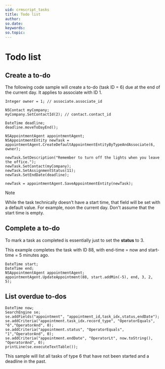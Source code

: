 ```yaml
---
uid: crmscript_tasks
title: Todo list
author:
so.date:
keywords:
so.topic:
---
```


# Todo list

## Create a to-do

The following code sample will create a to-do (task ID = 6) due at the end of the current day. It applies to associate with ID 1.

```crmscript
Integer owner = 1; // associate.associate_id

NSContact myCompany;
myCompany.SetContactId(2); // contact.contact_id

DateTime deadline;
deadline.moveToDayEnd();

NSAppointmentAgent appointmentAgent;
NSAppointmentEntity newTask = appointmentAgent.CreateDefaultAppointmentEntityByTypeAndAssociate(6, owner);

newTask.SetDescription("Remember to turn off the lights when you leave the office.");
newTask.SetContact(myCompany);
newTask.SetAssignmentStatus(11);
newTask.SetEndDate(deadline);

newTask = appointmentAgent.SaveAppointmentEntity(newTask);
```

> [!NOTE]
> While the task technically doesn't have a start time, that field will be set with a default value. For example, noon the current day. Don't assume that the start time is empty.

## Complete a to-do

To mark a task as completed is essentially just to set the **status** to 3.

This example completes the task with ID 88, with end-time = now and start-time = 5 minutes ago.

```crmscript
DateTime start;
DateTime end;
NSAppointmentAgent appointmentAgent;
appointmentAgent.UpdateAppointment(88, start.addMin(-5), end, 3, 2, 5);
```

## List overdue to-dos

```crmscript
DateTime now;
SearchEngine se;
se.addFields("appointment", "appointment_id,task_idx,status,endDate");
se.addCriteria("appointment.task_idx.record_type", "OperatorEquals", "6","OperatorAnd", 0);
se.addCriteria("appointment.status", "OperatorEquals", "1","OperatorAnd", 0);
se.addCriteria("appointment.endDate", "OperatorLt", now.toString(), "OperatorAnd", 0);
printLine(se.executeTextTable());
```

This sample will list all tasks of type 6 that have not been started and a deadline in the past.
